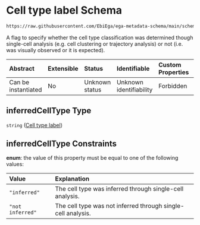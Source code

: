 # Cell type label Schema

```txt
https://raw.githubusercontent.com/EbiEga/ega-metadata-schema/main/schemas/EGA.sample.json#/properties/cellTypes/items/properties/inferredCellType
```

A flag to specify whether the cell type classification was determined though single-cell analysis (e.g. cell clustering or trajectory analysis) or not (i.e. was visually observed or it is expected).

| Abstract            | Extensible | Status         | Identifiable            | Custom Properties | Additional Properties | Access Restrictions | Defined In                                                                   |
| :------------------ | :--------- | :------------- | :---------------------- | :---------------- | :-------------------- | :------------------ | :--------------------------------------------------------------------------- |
| Can be instantiated | No         | Unknown status | Unknown identifiability | Forbidden         | Allowed               | none                | [EGA.sample.json\*](../../../schemas/EGA.sample.json "open original schema") |

## inferredCellType Type

`string` ([Cell type label](ega-18-properties-array-of-cell-types-cell-type-properties-cell-type-label-1.md))

## inferredCellType Constraints

**enum**: the value of this property must be equal to one of the following values:

| Value            | Explanation                                                  |
| :--------------- | :----------------------------------------------------------- |
| `"inferred"`     | The cell type was inferred through single-cell analysis.     |
| `"not inferred"` | The cell type was not inferred through single-cell analysis. |
